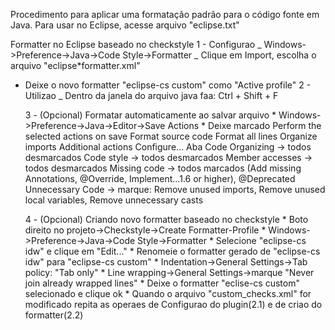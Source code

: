 Procedimento para aplicar uma formatação padrão para o código fonte em Java.
Para usar no Eclipse, acesse arquivo "eclipse.txt"

Formatter no Eclipse baseado no checkstyle
1 - Configurao
_ Windows->Preference->Java->Code Style->Formatter
_ Clique em Import, escolha o arquivo "eclipse*formatter.xml"
* Deixe o novo formatter "eclipse-cs custom" como "Active profile"
2 - Utilizao
\_ Dentro da janela do arquivo java faa: Ctrl + Shift + F

    3 - (Opcional) Formatar automaticamente ao salvar arquivo
    	* Windows->Preference->Java->Editor->Save Actions
    	* Deixe marcado
    		Perform the selected actions on save
    		Format source code
    		Format all lines
    		Organize imports
    		Additional actions
    			Configure...
    				Aba Code Organizing -> todos desmarcados
    				Code style -> todos desmarcados
    				Member accesses -> todos desmarcados
    				Missing code ->
    					todos marcados (Add missing Annotations, @Override, Implement...1.6 or higher), @Deprecated
    				Unnecessary Code ->
    					marque: Remove unused imports, Remove unused local variables, Remove unnecessary casts

    4 - (Opcional) Criando novo formatter baseado no checkstyle
    	* Boto direito no projeto->Checkstyle->Create Formatter-Profile
    	* Windows->Preference->Java->Code Style->Formatter
    	* Selecione "eclipse-cs idw" e clique em "Edit..."
    	* Renomeie o formatter gerado de "eclipse-cs idw" para "eclipse-cs custom"
    	* Indentation->General Settings->Tab policy: "Tab only"
    	* Line wrapping->General Settings->marque "Never join already wrapped lines"
    	* Deixe o formatter "eclise-cs custom" selecionado e clique ok
    	* Quando o arquivo "custom_checks.xml" for modificado repita as operaes de Configurao do plugin(2.1) e de criao do formatter(2.2)
